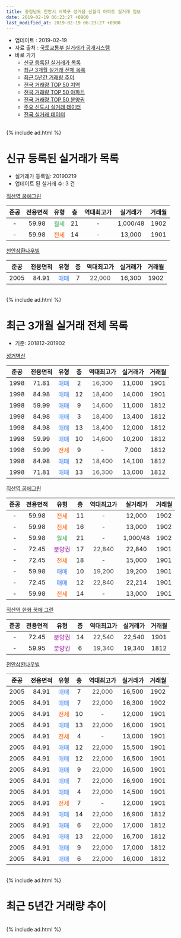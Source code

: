 ```yaml
---
title: 충청남도 천안시 서북구 성거읍 신월리 아파트 실거래 정보
date: 2019-02-19 06:23:27 +0900
last_modified_at: 2019-02-19 06:23:27 +0900
---
```


* 업데이트 : 2019-02-19
* 자료 출처 : [국토교통부 실거래가 공개시스템](http://rt.molit.go.kr)
* 바로 가기
    * [신규 등록된 실거래가 목록](#신규-등록된-실거래가-목록)
    * [최근 3개월 실거래 전체 목록](#최근-3개월-실거래-전체-목록)
    * [최근 5년간 거래량 추이](#최근-5년간-거래량-추이)
    * [전국 거래량 TOP 50 지역](https://inasie.github.io/apt-trade-info/최근-3개월-전국에서-가장-거래가-많이-발생한-지역)
    * [전국 거래량 TOP 50 아파트](https://inasie.github.io/apt-trade-info/최근-3개월-전국에서-가장-거래가-많이-발생한-아파트)
    * [전국 거래량 TOP 50 분양권](https://inasie.github.io/apt-trade-info/최근-3개월-전국에서-가장-거래가-많이-발생한-분양권)
    * [주요 신도시 실거래 데이터](https://inasie.github.io/apt-trade-info/주요-신도시)
    * [전국 실거래 데이터](https://inasie.github.io/apt-trade-info/전국)
<br>
{% include ad.html %}
<br>

# 신규 등록된 실거래가 목록
* 실거래가 등록일: 20190219
* 업데이트 된 실거래 수: 3 건


[직산역 꿈에그린](https://search.naver.com/search.naver?query=%EC%B6%A9%EC%B2%AD%EB%82%A8%EB%8F%84+%EC%B2%9C%EC%95%88%EC%8B%9C+%EC%84%9C%EB%B6%81%EA%B5%AC+%EC%84%B1%EA%B1%B0%EC%9D%8D+%EC%8B%A0%EC%9B%94%EB%A6%AC+%EC%A7%81%EC%82%B0%EC%97%AD+%EA%BF%88%EC%97%90%EA%B7%B8%EB%A6%B0)

|준공|전용면적|유형|층|역대최고가|실거래가|거래월|
|:---:|:---:|:---:|:---:|:---:|:---:|:---:|
|-|59.98|<span style="color:#34a853">월세</span>|21|<span style="color:#444444">-</span>|1,000/48|1902|
|-|59.98|<span style="color:#ff5a00">전세</span>|14|<span style="color:#444444">-</span>|13,000|1901|

[천안삼환나우빌](https://search.naver.com/search.naver?query=%EC%B6%A9%EC%B2%AD%EB%82%A8%EB%8F%84+%EC%B2%9C%EC%95%88%EC%8B%9C+%EC%84%9C%EB%B6%81%EA%B5%AC+%EC%84%B1%EA%B1%B0%EC%9D%8D+%EC%8B%A0%EC%9B%94%EB%A6%AC+%EC%B2%9C%EC%95%88%EC%82%BC%ED%99%98%EB%82%98%EC%9A%B0%EB%B9%8C)

|준공|전용면적|유형|층|역대최고가|실거래가|거래월|
|:---:|:---:|:---:|:---:|:---:|:---:|:---:|
|2005|84.91|<span style="color:#4285f3">매매</span>|7|<span style="color:#444444">22,000</span>|16,300|1902|


<br>
{% include ad.html %}
<br>

# 최근 3개월 실거래 전체 목록
* 기준: 201812-201902


[성거벽산](https://search.naver.com/search.naver?query=%EC%B6%A9%EC%B2%AD%EB%82%A8%EB%8F%84+%EC%B2%9C%EC%95%88%EC%8B%9C+%EC%84%9C%EB%B6%81%EA%B5%AC+%EC%84%B1%EA%B1%B0%EC%9D%8D+%EC%8B%A0%EC%9B%94%EB%A6%AC+%EC%84%B1%EA%B1%B0%EB%B2%BD%EC%82%B0)

|준공|전용면적|유형|층|역대최고가|실거래가|거래월|
|:---:|:---:|:---:|:---:|:---:|:---:|:---:|
|1998|71.81|<span style="color:#4285f3">매매</span>|2|<span style="color:#444444">16,300</span>|11,000|1901|
|1998|84.98|<span style="color:#4285f3">매매</span>|12|<span style="color:#444444">18,400</span>|14,000|1901|
|1998|59.99|<span style="color:#4285f3">매매</span>|9|<span style="color:#444444">14,600</span>|11,000|1812|
|1998|84.98|<span style="color:#4285f3">매매</span>|3|<span style="color:#444444">18,400</span>|13,400|1812|
|1998|84.98|<span style="color:#4285f3">매매</span>|13|<span style="color:#444444">18,400</span>|12,000|1812|
|1998|59.99|<span style="color:#4285f3">매매</span>|10|<span style="color:#444444">14,600</span>|10,200|1812|
|1998|59.99|<span style="color:#ff5a00">전세</span>|9|<span style="color:#444444">-</span>|7,000|1812|
|1998|84.98|<span style="color:#4285f3">매매</span>|12|<span style="color:#444444">18,400</span>|14,100|1812|
|1998|71.81|<span style="color:#4285f3">매매</span>|13|<span style="color:#444444">16,300</span>|13,000|1812|

[직산역 꿈에그린](https://search.naver.com/search.naver?query=%EC%B6%A9%EC%B2%AD%EB%82%A8%EB%8F%84+%EC%B2%9C%EC%95%88%EC%8B%9C+%EC%84%9C%EB%B6%81%EA%B5%AC+%EC%84%B1%EA%B1%B0%EC%9D%8D+%EC%8B%A0%EC%9B%94%EB%A6%AC+%EC%A7%81%EC%82%B0%EC%97%AD+%EA%BF%88%EC%97%90%EA%B7%B8%EB%A6%B0)

|준공|전용면적|유형|층|역대최고가|실거래가|거래월|
|:---:|:---:|:---:|:---:|:---:|:---:|:---:|
|-|59.98|<span style="color:#ff5a00">전세</span>|11|<span style="color:#444444">-</span>|12,000|1902|
|-|59.98|<span style="color:#ff5a00">전세</span>|16|<span style="color:#444444">-</span>|13,000|1902|
|-|59.98|<span style="color:#34a853">월세</span>|21|<span style="color:#444444">-</span>|1,000/48|1902|
|-|72.45|<span style="color:#9C11A5">분양권</span>|17|<span style="color:#444444">22,840</span>|22,840|1901|
|-|72.45|<span style="color:#ff5a00">전세</span>|18|<span style="color:#444444">-</span>|15,000|1901|
|-|59.98|<span style="color:#4285f3">매매</span>|10|<span style="color:#444444">19,200</span>|19,200|1901|
|-|72.45|<span style="color:#4285f3">매매</span>|12|<span style="color:#444444">22,840</span>|22,214|1901|
|-|59.98|<span style="color:#ff5a00">전세</span>|14|<span style="color:#444444">-</span>|13,000|1901|

[직산역 한화 꿈에 그린](https://search.naver.com/search.naver?query=%EC%B6%A9%EC%B2%AD%EB%82%A8%EB%8F%84+%EC%B2%9C%EC%95%88%EC%8B%9C+%EC%84%9C%EB%B6%81%EA%B5%AC+%EC%84%B1%EA%B1%B0%EC%9D%8D+%EC%8B%A0%EC%9B%94%EB%A6%AC+%EC%A7%81%EC%82%B0%EC%97%AD+%ED%95%9C%ED%99%94+%EA%BF%88%EC%97%90+%EA%B7%B8%EB%A6%B0)

|준공|전용면적|유형|층|역대최고가|실거래가|거래월|
|:---:|:---:|:---:|:---:|:---:|:---:|:---:|
|-|72.45|<span style="color:#9C11A5">분양권</span>|14|<span style="color:#444444">22,540</span>|22,540|1901|
|-|59.95|<span style="color:#9C11A5">분양권</span>|6|<span style="color:#444444">19,340</span>|19,340|1812|

[천안삼환나우빌](https://search.naver.com/search.naver?query=%EC%B6%A9%EC%B2%AD%EB%82%A8%EB%8F%84+%EC%B2%9C%EC%95%88%EC%8B%9C+%EC%84%9C%EB%B6%81%EA%B5%AC+%EC%84%B1%EA%B1%B0%EC%9D%8D+%EC%8B%A0%EC%9B%94%EB%A6%AC+%EC%B2%9C%EC%95%88%EC%82%BC%ED%99%98%EB%82%98%EC%9A%B0%EB%B9%8C)

|준공|전용면적|유형|층|역대최고가|실거래가|거래월|
|:---:|:---:|:---:|:---:|:---:|:---:|:---:|
|2005|84.91|<span style="color:#4285f3">매매</span>|7|<span style="color:#444444">22,000</span>|16,500|1902|
|2005|84.91|<span style="color:#4285f3">매매</span>|7|<span style="color:#444444">22,000</span>|16,300|1902|
|2005|84.91|<span style="color:#ff5a00">전세</span>|10|<span style="color:#444444">-</span>|12,000|1901|
|2005|84.91|<span style="color:#4285f3">매매</span>|13|<span style="color:#444444">22,000</span>|16,000|1901|
|2005|84.91|<span style="color:#ff5a00">전세</span>|4|<span style="color:#444444">-</span>|13,000|1901|
|2005|84.91|<span style="color:#4285f3">매매</span>|12|<span style="color:#444444">22,000</span>|15,500|1901|
|2005|84.91|<span style="color:#4285f3">매매</span>|12|<span style="color:#444444">22,000</span>|16,500|1901|
|2005|84.91|<span style="color:#4285f3">매매</span>|9|<span style="color:#444444">22,000</span>|16,500|1901|
|2005|84.91|<span style="color:#4285f3">매매</span>|7|<span style="color:#444444">22,000</span>|16,900|1901|
|2005|84.91|<span style="color:#4285f3">매매</span>|4|<span style="color:#444444">22,000</span>|14,500|1901|
|2005|84.91|<span style="color:#ff5a00">전세</span>|7|<span style="color:#444444">-</span>|12,000|1901|
|2005|84.91|<span style="color:#4285f3">매매</span>|14|<span style="color:#444444">22,000</span>|16,900|1812|
|2005|84.91|<span style="color:#4285f3">매매</span>|6|<span style="color:#444444">22,000</span>|17,000|1812|
|2005|84.91|<span style="color:#4285f3">매매</span>|13|<span style="color:#444444">22,000</span>|16,700|1812|
|2005|84.91|<span style="color:#4285f3">매매</span>|9|<span style="color:#444444">22,000</span>|17,000|1812|
|2005|84.91|<span style="color:#4285f3">매매</span>|6|<span style="color:#444444">22,000</span>|16,000|1812|


<br>
{% include ad.html %}
<br>

# 최근 5년간 거래량 추이


<div style="width:100%;">
    <canvas id="deal_progress" height="200"></canvas>
</div>

<script>
new Chart(document.getElementById("deal_progress"), {
    type: 'line',
    data: {
        labels: ['201402','201403','201404','201405','201406','201407','201408','201409','201410','201411','201412','201501','201502','201503','201504','201505','201506','201507','201508','201509','201510','201511','201512','201601','201602','201603','201604','201605','201606','201607','201608','201609','201610','201611','201612','201701','201702','201703','201704','201705','201706','201707','201708','201709','201710','201711','201712','201801','201802','201803','201804','201805','201806','201807','201808','201809','201810','201811','201812','201901','201902'],
        datasets: [{
            label: '매매',
            pointRadius: 1,
            data: [17, 13, 8, 12, 2, 7, 7, 12, 8, 6, 5, 12, 7, 11, 9, 10, 7, 8, 11, 10, 7, 3, 5, 4, 3, 3, 4, 6, 4, 7, 5, 4, 12, 4, 5, 2, 6, 5, 7, 3, 11, 9, 8, 4, 3, 9, 8, 12, 12, 6, 8, 5, 3, 10, 4, 7, 7, 2, 12, 12, 2],
            borderColor: "rgba(255, 201, 14, 1)",
            backgroundColor: "rgba(255, 201, 14, 0.5)",
            fill: false,
            lineTension: 0
        },{
            label: '전월세',
            pointRadius: 1,
            data: [7, 3, 3, 5, 8, 3, 8, 2, 5, 3, 3, 6, 4, 2, 4, 4, 1, 3, 6, 3, 3, 3, 4, 4, 8, 6, 6, 5, 5, 2, 5, 0, 5, 4, 5, 3, 5, 7, 5, 2, 10, 10, 3, 1, 7, 0, 6, 6, 8, 6, 3, 1, 3, 5, 3, 5, 1, 2, 1, 5, 3],
            borderColor: "rgba(0, 141, 185, 1)",
            backgroundColor: "rgba(0, 141, 185, 0.5)",
            fill: false,
            lineTension: 0
        }
        ]
    },
    options: {
        responsive: true,
        title: {
            display: false
        },
        tooltips: {
            mode: 'index',
            intersect: false
        },
        hover: {
            mode: 'nearest',
            intersect: true
        },
        scales: {
            xAxes: [{
                display: true,
                scaleLabel: {
                    display: true,
                    labelString: '년/월'
                }
            }],
            yAxes: [{
                display: true,
                ticks: {
                    suggestedMin: 0,
                },
                scaleLabel: {
                    display: true,
                    labelString: '실거래 수'
                }
            }]
        }
    }
});

</script>


<br>
{% include ad.html %}
<br>

